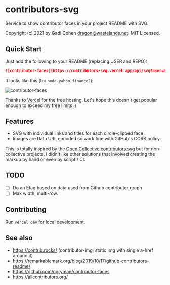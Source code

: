 # contributors-svg

Service to show contributor faces in your project README with SVG.

Copyright (c) 2021 by Gadi Cohen <dragon@wastelands.net>.  MIT Licensed.

## Quick Start

Just add the following to your README (replacing USER and REPO):

```md
![contributor-faces](https://contributors-svg.vercel.app/api/svg?user=USER&repo=REPO)
```

It looks like this (for `node-yahoo-finance2`):

![contributor-faces](https://contributors-svg.vercel.app/api/svg?user=gadicc&repo=node-yahoo-finance2)

Thanks to [Vercel](http://vercel.com/) for the free hosting.  Let's hope this
doesn't get popular enough to exceed my free limits :)

## Features

* SVG with individual links and titles for each circle-clipped face
* Images are Data URL encoded so work fine with GitHub's CORS policy.

This is totally inspired by the
[Open Collective contributors.svg](https://remarkablemark.org/blog/2019/10/17/github-contributors-readme)
but for non-collective projects.  I didn't like other solutions that involved
creating the markup by hand or even by script / CI.

## TODO

* [ ] Do an Etag based on data used from Github contributor graph
* [ ] Max width, multi-row.

## Contributing

Run `vercel dev` for local development.

## See also

* https://contrib.rocks/ (contributor-img; static img with single a-href around it)
* https://remarkablemark.org/blog/2019/10/17/github-contributors-readme/
* https://github.com/ngryman/contributor-faces
* https://allcontributors.org/
